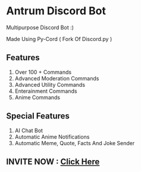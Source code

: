 # Antrum Discord Bot
Multipurpose Discord Bot :)

Made Using Py-Cord ( Fork Of Discord.py )

## Features
1. Over 100 + Commands
2. Advanced Moderation Commands
3. Advanced Utility Commands
4. Enterainment Commands   
5. Anime Commands

## Special Features
1. AI Chat Bot
2. Automatic Anime Notifications
3. Automatic Meme, Quote, Facts And Joke Sender

## INVITE NOW : [ Click Here ](https://discord.com/oauth2/authorize?client_id=1111555652612018246)
